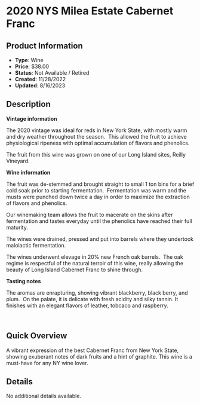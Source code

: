 # 2020 NYS Milea Estate Cabernet Franc

## Product Information
- **Type**: Wine
- **Price**: $38.00
- **Status**: Not Available / Retired
- **Created**: 11/28/2022
- **Updated**: 8/16/2023

## Description
<p><strong>Vintage information</strong></p>
<p>The 2020 vintage was ideal for reds in New York State, with mostly warm and dry weather throughout the season.&nbsp; This allowed the fruit to achieve physiological ripeness with optimal accumulation of flavors and phenolics.&nbsp;&nbsp;</p>
<p>The fruit from this wine was grown on one of our Long Island sites, Reilly Vineyard.&nbsp;</p>
<p><strong>Wine information</strong></p>
<p>The fruit was de-stemmed and brought straight to small 1 ton bins for a brief cold soak prior to starting fermentation.&nbsp; Fermentation was warm and the musts were punched down twice a day in order to maximize the extraction of flavors and phenolics.&nbsp;&nbsp;</p>
<p>Our winemaking team allows the fruit to macerate on the skins after fermentation and tastes everyday until the phenolics have reached their full maturity.</p>
<p>The wines were drained, pressed and put into barrels where they undertook malolactic fermentation.</p>
<p>The wines underwent elevage in 20% new French oak barrels.&nbsp; The oak regime is respectful of the natural terroir of this wine, really allowing the beauty of Long Island Cabernet Franc to shine through.&nbsp;</p>
<p><strong>Tasting notes</strong></p>
<p>The aromas are enrapturing, showing vibrant blackberry, black berry, and plum.&nbsp; On the palate, it is delicate with fresh acidity and silky tannin. It finishes with an elegant flavors of leather, tobcaco and raspberry.&nbsp;&nbsp;</p>
<p>&nbsp;</p>

## Quick Overview
A vibrant expression of the best Cabernet Franc from New York State, showing exuberant notes of dark fruits and a hint of graphite.  This wine is a must-have for any NY wine lover.

## Details
No additional details available.
